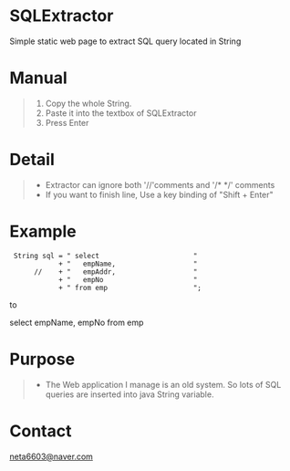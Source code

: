# SQLExtractor
Simple static web page to extract SQL query located in String 

# Manual
> 1. Copy the whole String.
> 2. Paste it into the textbox of SQLExtractor
> 3. Press Enter

# Detail
> * Extractor can ignore both '//'comments and '/* */' comments
> * If you want to finish line, Use a key binding of "Shift + Enter"

# Example
```
 String sql = " select                       "
            + "   empName,                   "
      //    + "   empAddr,                   "
            + "   empNo                      "
            + " from emp                     ";  
```

to


 select
    empName,
    empNo
 from emp


# Purpose
> * The Web application I manage is an old system. So lots of SQL queries are inserted into java String variable.

# Contact
neta6603@naver.com
